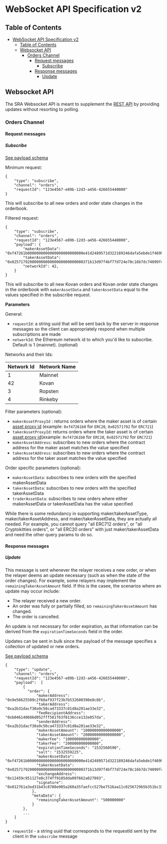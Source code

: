 # WebSocket API Specification v2

## Table of Contents

- [WebSocket API Specification v2](#websocket-api-specification-v2)
    - [Table of Contents](#table-of-contents)
    - [Websocket API](#websocket-api)
        - [Orders Channel](#orders-channel)
            - [Request messages](#request-messages)
                - [Subscribe](#subscribe)
            - [Response messages](#response-messages)
                - [Update](#update)

## Websocket API

The SRA Websocket API is meant to supplement the [REST API](https://github.com/0xProject/standard-relayer-api/blob/master/http/v2.md) by providing updates without resorting to polling.

### Orders Channel

#### Request messages

##### Subscribe

[See payload schema](https://github.com/0xProject/0x-monorepo/blob/development/packages/json-schemas/schemas/relayer_api_orders_channel_subscribe_schema.json#L1)

Minimum request:
```
{
    "type": "subscribe",
    "channel": "orders",
    "requestId": "123e4567-e89b-12d3-a456-426655440000"
}
```
This will subscribe to all new orders and order state changes in the orderbook.

Filtered request:
```
{
    "type": "subscribe",
    "channel": "orders",
    "requestId": "123e4567-e89b-12d3-a456-426655440000",
    "payload": {
        "makerAssetData": "0xf47261b0000000000000000000000000e41d2489571d322189246dafa5ebde1f4699f498",
        "takerAssetData": "0x02571792000000000000000000000000371b13d97f4bf77d724e78c16b7dc74099f40e840000000000000000000000000000000000000000000000000000000000000063",
        "networkId": 42,
    }
}
```
This will subscribe to all new Kovan orders and Kovan order state changes in the orderbook with `makerAssetData` and `takerAssetData` equal to the values specified in the subscribe request.

**Parameters**

General:
*   `requestId`: a string uuid that will be sent back by the server in response messages so the client can appropriately respond when multiple subscriptions are made
*   `networkId`: the Ethereum network id to which you'd like to subscribe. Default is 1 (mainnet). (optional)
   
Networks and their Ids:

| Network Id| Network Name |
| ----------| ------------ |
| 1         | Mainnet      |
| 42        | Kovan        |
| 3         | Ropsten      |
| 4         | Rinkeby      |

Filter parameters (optional): 
*   `makerAssetProxyId` : returns orders where the maker asset is of certain [asset proxy id](https://0xproject.com/docs/0x.js#types-AssetProxyId) (example: `0xf47261b0` for `ERC20`, `0x02571792` for `ERC721`)
*   `takerAssetProxyId`:  returns orders where the taker asset is of certain [asset proxy id](https://0xproject.com/docs/0x.js#types-AssetProxyId)(example: `0xf47261b0` for `ERC20`, `0x02571792` for `ERC721`)
*   `makerAssetAddress`: subscribes to new orders where the contract address for the maker asset matches the value specified
*   `takerAssetAddress`: subscribes to new orders where the contract address for the taker asset matches the value specified

Order specific parameters (optional):
*   `makerAssetData`: subscribes to new orders with the specified makerAssetData
*   `takerAssetData`: subscribes to new orders with the specified takerAssetData
*   `traderAssetData`: subscribes to new orders where either makerAssetData or takerAssetData has the value specified

While there is some redundancy in supporting maker/takerAssetType, maker/takerAssetAddress, and maker/takerAssetData, they are actually all needed. For example, you cannot query "all ERC712 orders", or "all Cryptokitties orders", or "all ERC20 orders" with just maker/takerAssetData and need the other query params to do so.

#### Response messages

##### Update

This message is sent whenever the relayer receives a new order, or when the relayer deems an update necessary (such as when the state of the order changes). For example, some relayers may implement the `remainingTakerAssetAmount` field. If this is the casee, the scenarios where an update may occur include:
* The relayer received a new order.
* An order was fully or partially filled, so `remainingTakerAssetAmount` has changed.
* The order is cancelled.

An update is not necessary for order expiration, as that information can be derived from the `expirationTimeSeconds` field in the order.

Updates can be sent in bulk since the payload of the message specifies a collection of updated or new orders. 

[See payload schema](https://github.com/0xProject/0x-monorepo/blob/development/packages/json-schemas/schemas/relayer_api_orders_channel_update_response_schema.json#L1)

```
{
    "type": "update",
    "channel": "orders",
    "requestId": "123e4567-e89b-12d3-a456-426655440000",
    "payload":  [
        {
          "order": {
              "makerAddress": "0x9e56625509c2f60af937f23b7b532600390e8c8b",
              "takerAddress": "0xa2b31dacf30a9c50ca473337c01d8a201ae33e32",
              "feeRecipientAddress": "0xb046140686d052fff581f63f8136cce132e857da",
              "senderAddress": "0xa2b31dacf30a9c50ca473337c01d8a201ae33e32",
              "makerAssetAmount": "10000000000000000",
              "takerAssetAmount": "20000000000000000",
              "makerFee": "100000000000000",
              "takerFee": "200000000000000",
              "expirationTimeSeconds": "1532560590",
              "salt": "1532559225",
              "makerAssetData": "0xf47261b0000000000000000000000000e41d2489571d322189246dafa5ebde1f4699f498",
              "takerAssetData": "0x02571792000000000000000000000000371b13d97f4bf77d724e78c16b7dc74099f40e840000000000000000000000000000000000000000000000000000000000000063",
              "exchangeAddress": "0x12459c951127e0c374ff9105dda097662a027093",
              "signature": "0x012761a3ed31b43c8780e905a260a35faefcc527be7516aa11c0256729b5b351bc33"
            },
            "metaData": {
              "remainingTakerAssetAmount": "500000000"
            }
        },
        ...
    ]
}
```

*   `requestId` - a string uuid that corresponds to the requestId sent by the client in the `subscribe` message

